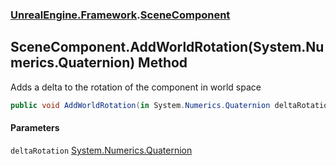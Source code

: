 ### [UnrealEngine.Framework](./UnrealEngine-Framework.md 'UnrealEngine.Framework').[SceneComponent](./UnrealEngine-Framework-SceneComponent.md 'UnrealEngine.Framework.SceneComponent')
## SceneComponent.AddWorldRotation(System.Numerics.Quaternion) Method
Adds a delta to the rotation of the component in world space  
```csharp
public void AddWorldRotation(in System.Numerics.Quaternion deltaRotation);
```
#### Parameters
<a name='UnrealEngine-Framework-SceneComponent-AddWorldRotation(System-Numerics-Quaternion)-deltaRotation'></a>
`deltaRotation` [System.Numerics.Quaternion](https://docs.microsoft.com/en-us/dotnet/api/System.Numerics.Quaternion 'System.Numerics.Quaternion')  
  
